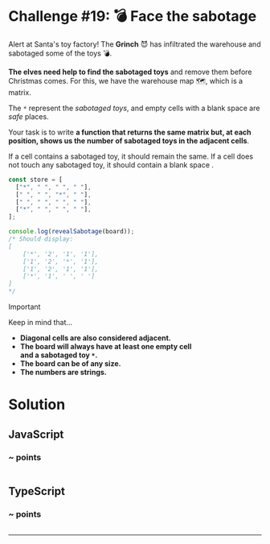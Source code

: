 # Challenge #19: 💣 Face the sabotage

Alert at Santa's toy factory! The **Grinch** 😈 has infiltrated the warehouse and sabotaged some of the toys 💣.

**The elves need help to find the sabotaged toys** and remove them before Christmas comes. For this, we have the warehouse map 🗺️, which is a matrix.

The <code>\*</code> represent the _sabotaged toys_, and empty cells with a blank space are _safe_ places.

Your task is to write **a function that returns the same matrix but, at each position, shows us the number of sabotaged toys in the adjacent cells**.

If a cell contains a sabotaged toy, it should remain the same. If a cell does not touch any sabotaged toy, it should contain a blank space <code></code>.

```ts
const store = [
  ["*", " ", " ", " "],
  [" ", " ", "*", " "],
  [" ", " ", " ", " "],
  ["*", " ", " ", " "],
];

console.log(revealSabotage(board));
/* Should display:
[
    ['*', '2', '1', '1'],
    ['1', '2', '*', '1'],
    ['1', '2', '1', '1'],
    ['*', '1', ' ', ' ']
]
*/
```

> [!IMPORTANT]
> Keep in mind that…
>
> - **Diagonal cells are also considered adjacent.**
> - **The board will always have at least one empty cell <code> </code> and a sabotaged toy <code>\*</code>.**
> - **The board can be of any size.**
> - **The numbers are strings.**

# Solution

## JavaScript

### ~ points

```js

```

## TypeScript

### ~ points

```ts

```

---
